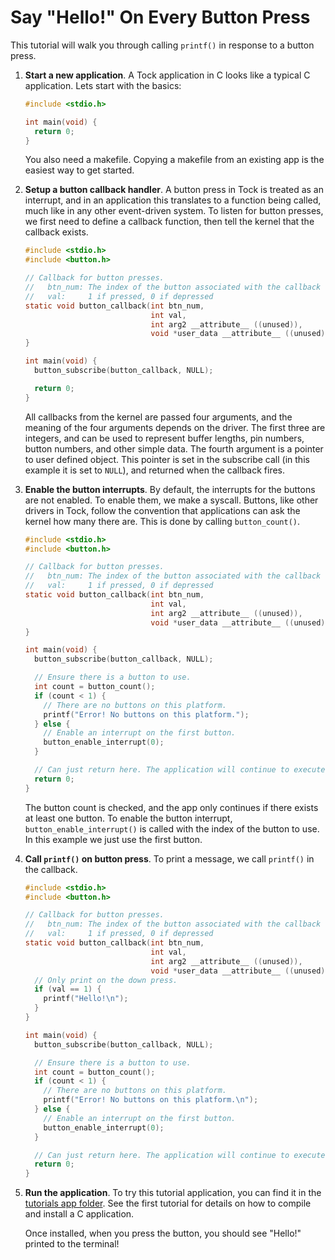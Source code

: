 Say "Hello!" On Every Button Press
==================================

This tutorial will walk you through calling `printf()` in response to a
button press.

1. **Start a new application**. A Tock application in C looks like a typical
C application. Lets start with the basics:

    ```c
    #include <stdio.h>

    int main(void) {
      return 0;
    }
    ```

    You also need a makefile. Copying a makefile from an existing app is
    the easiest way to get started.

2. **Setup a button callback handler**. A button press in Tock is treated
as an interrupt, and in an application this translates to a function being
called, much like in any other event-driven system. To listen for button
presses, we first need to define a callback function, then tell the kernel
that the callback exists.

    ```c
    #include <stdio.h>
    #include <button.h>

    // Callback for button presses.
    //   btn_num: The index of the button associated with the callback
    //   val:     1 if pressed, 0 if depressed
    static void button_callback(int btn_num,
                                int val,
                                int arg2 __attribute__ ((unused)),
                                void *user_data __attribute__ ((unused)) ) {
    }

    int main(void) {
      button_subscribe(button_callback, NULL);

      return 0;
    }
    ```
    All callbacks from the kernel are passed four arguments, and the meaning of
    the four arguments depends on the driver. The first three are integers,
    and can be used to represent buffer lengths, pin numbers, button numbers,
    and other simple data. The fourth argument is a pointer to user defined
    object. This pointer is set in the subscribe call (in this example
    it is set to `NULL`), and returned when the callback fires.

3. **Enable the button interrupts**. By default, the interrupts for the
buttons are not enabled. To enable them, we make a syscall. Buttons, like
other drivers in Tock, follow the convention that applications can ask the
kernel how many there are. This is done by calling `button_count()`.

    ```c
    #include <stdio.h>
    #include <button.h>

    // Callback for button presses.
    //   btn_num: The index of the button associated with the callback
    //   val:     1 if pressed, 0 if depressed
    static void button_callback(int btn_num,
                                int val,
                                int arg2 __attribute__ ((unused)),
                                void *user_data __attribute__ ((unused)) ) {
    }

    int main(void) {
      button_subscribe(button_callback, NULL);

      // Ensure there is a button to use.
      int count = button_count();
      if (count < 1) {
        // There are no buttons on this platform.
        printf("Error! No buttons on this platform.");
      } else {
        // Enable an interrupt on the first button.
        button_enable_interrupt(0);
      }

      // Can just return here. The application will continue to execute.
      return 0;
    }
    ```

    The button count is checked, and the app only continues if there
    exists at least one button. To enable the button interrupt,
    `button_enable_interrupt()` is called with the index of the button
    to use. In this example we just use the first button.

4. **Call `printf()` on button press**. To print a message, we call
`printf()` in the callback.

    ```c
    #include <stdio.h>
    #include <button.h>

    // Callback for button presses.
    //   btn_num: The index of the button associated with the callback
    //   val:     1 if pressed, 0 if depressed
    static void button_callback(int btn_num,
                                int val,
                                int arg2 __attribute__ ((unused)),
                                void *user_data __attribute__ ((unused)) ) {
      // Only print on the down press.
      if (val == 1) {
        printf("Hello!\n");
      }
    }

    int main(void) {
      button_subscribe(button_callback, NULL);

      // Ensure there is a button to use.
      int count = button_count();
      if (count < 1) {
        // There are no buttons on this platform.
        printf("Error! No buttons on this platform.\n");
      } else {
        // Enable an interrupt on the first button.
        button_enable_interrupt(0);
      }

      // Can just return here. The application will continue to execute.
      return 0;
    }
    ```

5. **Run the application**. To try this tutorial application, you can find it in
   the [tutorials app
   folder](https://github.com/tock/libtock-c/tree/master/examples/tutorials/02_button_print).
   See the first tutorial for details on how to compile and install a C
   application.

    Once installed, when you press the button, you should see "Hello!" printed
    to the terminal!
